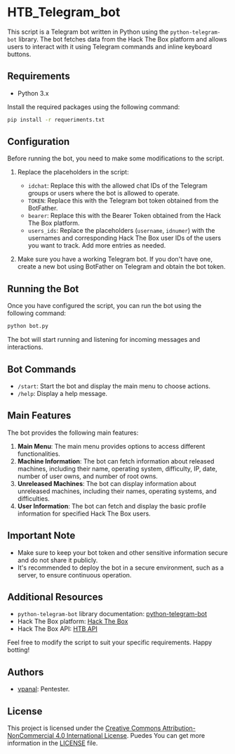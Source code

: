 # HTB_Telegram_bot

This script is a Telegram bot written in Python using the `python-telegram-bot` library. The bot fetches data from the Hack The Box platform and allows users to interact with it using Telegram commands and inline keyboard buttons.

## Requirements

- Python 3.x

Install the required packages using the following command:

```bash
pip install -r requeriments.txt
```

## Configuration

Before running the bot, you need to make some modifications to the script.

1. Replace the placeholders in the script:

   - `idchat`: Replace this with the allowed chat IDs of the Telegram groups or users where the bot is allowed to operate.
   - `TOKEN`: Replace this with the Telegram bot token obtained from the BotFather.
   - `bearer`: Replace this with the Bearer Token obtained from the Hack The Box platform.
   - `users_ids`: Replace the placeholders (`username`, `idnumer`) with the usernames and corresponding Hack The Box user IDs of the users you want to track. Add more entries as needed.

2. Make sure you have a working Telegram bot. If you don't have one, create a new bot using BotFather on Telegram and obtain the bot token.

## Running the Bot

Once you have configured the script, you can run the bot using the following command:

```bash
python bot.py
```

The bot will start running and listening for incoming messages and interactions.

## Bot Commands

- `/start`: Start the bot and display the main menu to choose actions.
- `/help`: Display a help message.

## Main Features

The bot provides the following main features:

1. **Main Menu**: The main menu provides options to access different functionalities.
2. **Machine Information**: The bot can fetch information about released machines, including their name, operating system, difficulty, IP, date, number of user owns, and number of root owns.
3. **Unreleased Machines**: The bot can display information about unreleased machines, including their names, operating systems, and difficulties.
4. **User Information**: The bot can fetch and display the basic profile information for specified Hack The Box users.

## Important Note

- Make sure to keep your bot token and other sensitive information secure and do not share it publicly.
- It's recommended to deploy the bot in a secure environment, such as a server, to ensure continuous operation.

## Additional Resources

- `python-telegram-bot` library documentation: [python-telegram-bot](https://python-telegram-bot.readthedocs.io/)
- Hack The Box platform: [Hack The Box](https://www.hackthebox.eu/)
- Hack The Box API: [HTB API](https://documenter.getpostman.com/view/13129365/TVeqbmeq) 

Feel free to modify the script to suit your specific requirements. Happy botting!


## Authors

- [vpanal](https://github.com/vpanal): Pentester.

## License

This project is licensed under the [Creative Commons Attribution-NonCommercial 4.0 International License](https://creativecommons.org/licenses/by-nc/4.0/deed.es). Puedes You can get more information in the [LICENSE](LICENSE) file.
